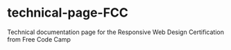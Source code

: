 # technical-page-FCC
Technical documentation page for the Responsive Web Design Certification from Free Code Camp
